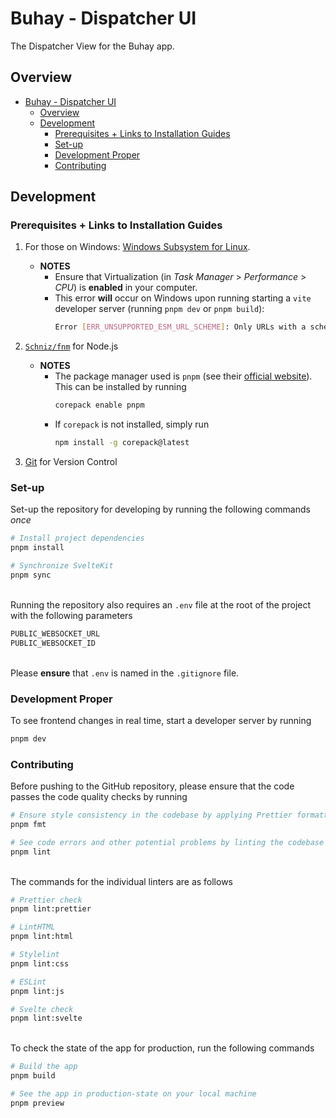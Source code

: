 # Buhay - Dispatcher UI

The Dispatcher View for the Buhay app.

## Overview

- [Buhay - Dispatcher UI](#buhay---dispatcher-ui)
    - [Overview](#overview)
    - [Development](#development)
        - [Prerequisites + Links to Installation Guides](#prerequisites--links-to-installation-guides)
        - [Set-up](#set-up)
        - [Development Proper](#development-proper)
        - [Contributing](#contributing)

## Development

### Prerequisites + Links to Installation Guides

1. For those on Windows: [Windows Subsystem for Linux].
    - **NOTES**
        - Ensure that Virtualization (in *Task Manager* > *Performance* > *CPU*) is **enabled** in your computer.
        - This error **will** occur on Windows upon running starting a `vite` developer server (running `pnpm dev` or `pnpm build`):
            ```bash
            Error [ERR_UNSUPPORTED_ESM_URL_SCHEME]: Only URLs with a scheme in: file, data, and node are supported by the default ESM loader. On Windows, absolute paths must be valid file:// URLs. Received protocol 'c:'
            ```

1. [`Schniz/fnm`] for Node.js
    - **NOTES**
        - The package manager used is `pnpm` (see their [official website](https://pnpm.io/)). This can be installed by running
            ```bash
            corepack enable pnpm
            ```
        - If `corepack` is not installed, simply run
            ```bash
            npm install -g corepack@latest
            ```

1. [Git] for Version Control

[Windows Subsystem for Linux]: https://learn.microsoft.com/en-us/windows/wsl/install
[Git]: https://git-scm.com/downloads
[`Schniz/fnm`]: https://github.com/Schniz/fnm/blob/master/README.md


### Set-up

Set-up the repository for developing by running the following commands *once*

```bash
# Install project dependencies
pnpm install

# Synchronize SvelteKit
pnpm sync
```
\
Running the repository also requires an `.env` file at the root of the project with the following parameters

```bash
PUBLIC_WEBSOCKET_URL
PUBLIC_WEBSOCKET_ID
```
\
Please **ensure** that `.env` is named in the `.gitignore` file.

### Development Proper

To see frontend changes in real time, start a developer server by running

```bash
pnpm dev
```

### Contributing

Before pushing to the GitHub repository, please ensure that the code passes the code quality checks by running

```bash
# Ensure style consistency in the codebase by applying Prettier formatting
pnpm fmt

# See code errors and other potential problems by linting the codebase
pnpm lint
```
\
The commands for the individual linters are as follows
```bash
# Prettier check
pnpm lint:prettier

# LintHTML
pnpm lint:html

# Stylelint
pnpm lint:css

# ESLint
pnpm lint:js

# Svelte check
pnpm lint:svelte
```
\
To check the state of the app for production, run the following commands

```bash
# Build the app
pnpm build

# See the app in production-state on your local machine
pnpm preview
```
